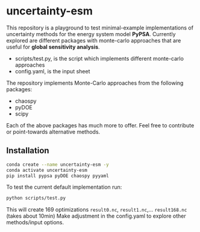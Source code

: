 # uncertainty-esm

This repository is a playground to test minimal-example implementations of uncertainty methods for the energy system model **PyPSA**. Currently explored are different packages with monte-carlo approaches that are useful for **global sensitivity analysis**.

- scripts/test.py, is the script which implements different monte-carlo approaches
- config.yaml, is the input sheet

The repository implements Monte-Carlo approaches from the following packages:
- chaospy
- pyDOE
- scipy

Each of the above packages has much more to offer. Feel free to contribute or point-towards alternative methods.

Installation
------------

```bash
conda create --name uncertainty-esm -y
conda activate uncertainty-esm
pip install pypsa pyDOE chaospy pyyaml
```

To test the current default implementation run:
```bash
python scripts/test.py
```
This will create 169 optimizations `result0.nc`, `result1.nc`,... `result168.nc` (takes about 10min)
Make adjustment in the config.yaml to explore other methods/input options.
